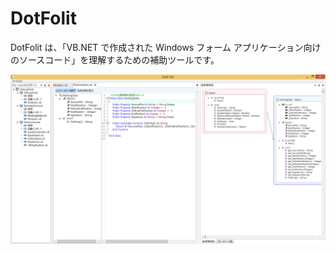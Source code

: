 # DotFolit
DotFolit は、「VB.NET で作成された Windows フォーム アプリケーション向けのソースコード」を理解するための補助ツールです。

![DotFolit 使用例](https://raw.githubusercontent.com/sutefu7/DotFolit/master/Docs/Images/01_InheritsTree.png "DotFolit 使用例")

